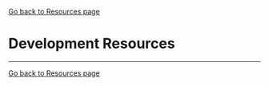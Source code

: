 [Go back to Resources page](README.md)


# Development Resources

---
[Go back to Resources page](README.md)